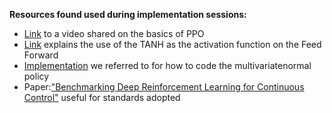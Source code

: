 **Resources found used during implementation sessions:**

* [Link](https://www.youtube.com/watch?v=5P7I-xPq8u8&t=952s) to a video shared on the basics of PPO
* [Link](https://math.stackexchange.com/questions/3108216/change-of-variables-apply-tanh-to-the-gaussian-samples) explains the use of the TANH as the activation function on the Feed Forward
* [Implementation](https://github.com/nikhilbarhate99/PPO-PyTorch/blob/master/PPO_colab.ipynb) we referred to for how to code the multivariatenormal policy
* Paper:["Benchmarking Deep Reinforcement Learning for Continuous Control"](https://arxiv.org/pdf/1604.06778.pdf) useful for standards adopted



